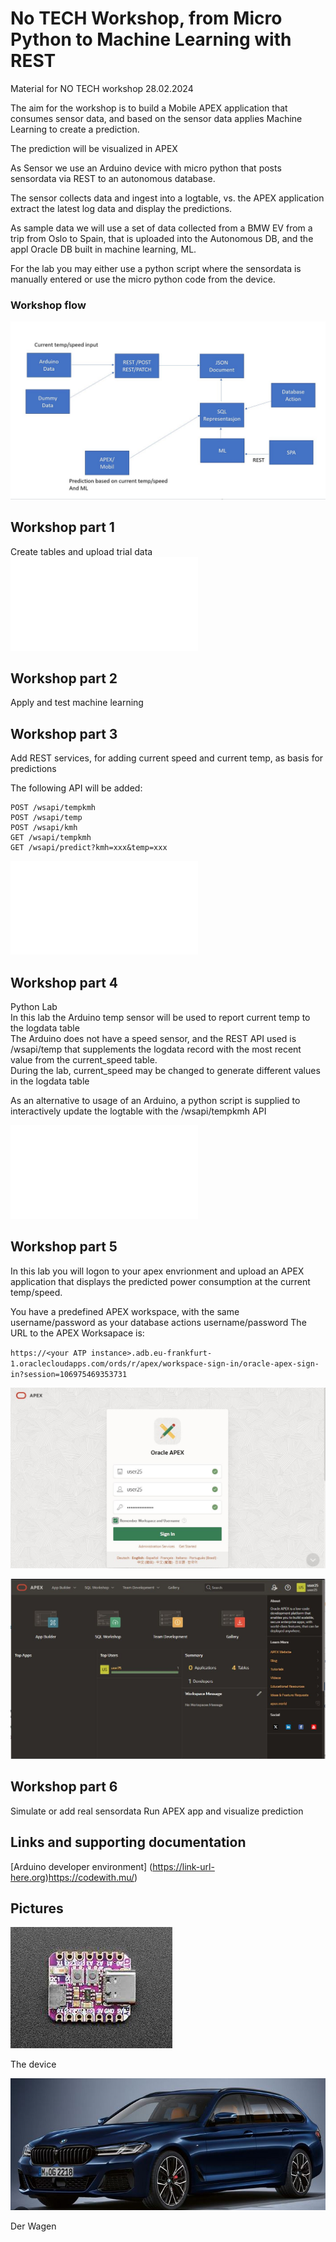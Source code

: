 # No TECH Workshop, from Micro Python to Machine Learning with REST
Material for NO TECH workshop 28.02.2024
  
The aim for the workshop is to build a Mobile APEX application that consumes sensor data,
and based on the sensor data applies Machine Learning to create a prediction.
  
The prediction will be visualized in APEX
  
As Sensor we use an Arduino device with micro python that posts sensordata via REST to an autonomous database.
  
The sensor collects data and ingest into a logtable, vs. the APEX application extract the latest log data
and display the predictions.
  
As sample data we will use a set of data collected from a BMW EV from a trip from Oslo to Spain,
that is uploaded into the Autonomous DB, and the appl Oracle DB built in machine learning, ML.
  
For the lab you may either use a python script where the sensordata is manually entered or use the micro python code from the device.
  
### Workshop flow

![Workflow diagram](images/lab_flow.jpg?raw=true "Title")

## Workshop part 1

Create tables and upload trial data  
![Instructions](labs/lab1.md)

## Workshop part 2

Apply and test machine learning  

##  Workshop part 3

Add REST services, for adding current speed and current temp, as basis for predictions    

The following API will be added:  

```
POST /wsapi/tempkmh  
POST /wsapi/temp  
POST /wsapi/kmh  
GET /wsapi/tempkmh
GET /wsapi/predict?kmh=xxx&temp=xxx
```

![Instructions](labs/lab3.md)

## Workshop part 4

Python Lab  
In this lab the Arduino temp sensor will be used to report current temp to the logdata table  
The Arduino does not have a speed sensor, and the REST API used is /wsapi/temp that supplements the logdata record with the most recent value from the current_speed table.  
During the lab, current_speed may be changed to generate different values in the logdata table  
  
As an alternative to usage of an Arduino, a python script is supplied to interactively update the logtable with the /wsapi/tempkmh API  
  
![Instructions](labs/lab4.md)

## Workshop part 5

In this lab you will logon to your apex envrionment and upload an APEX application that displays the predicted power consumption at the current temp/speed.
  
You have a predefined APEX workspace, with the same username/password as your database actions username/password
The URL to the APEX Worksapace is:  

`https://<your ATP instance>.adb.eu-frankfurt-1.oraclecloudapps.com/ords/r/apex/workspace-sign-in/oracle-apex-sign-in?session=106975469353731`

![APEX logon](images/apex_logon.jpg)  
  

![APEX workspace](images/apex_workspace.jpg)

## Workshop part 6

Simulate or add real sensordata
Run APEX app and visualize prediction  

## Links and supporting documentation

[Arduino developer environment] (https://link-url-here.org)https://codewith.mu/)

  
## Pictures

  

  
![Arduino](images/arduino.jpg?raw=true "Title")
  
  The device
  
  
![BMW](images/bmw.jpg?raw=true "Title")
  
  Der Wagen
